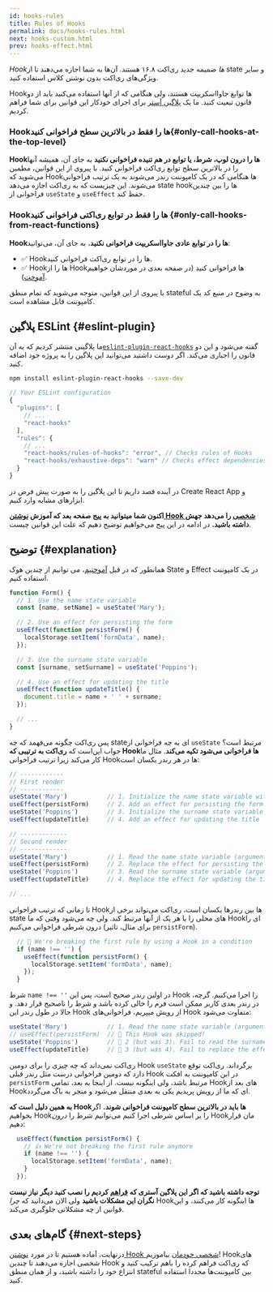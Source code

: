 ```yaml
---
id: hooks-rules
title: Rules of Hooks
permalink: docs/hooks-rules.html
next: hooks-custom.html
prev: hooks-effect.html
---
```


*Hookها* ضمیمه جدید ری‌اکت ۱۶.۸ هستند. آن‌ها به شما اجازه می‌دهند تا از state و سایر ویژگی‌های ری‌اکت بدون نوشتن کلاس استفاده کنید.

Hookها توابع جاوااسکریپت هستند، ولی هنگامی که از آنها استفاده می‌کنید باید از دو قانون تبعیت کنید. ما یک [پلاگین آستر](https://www.npmjs.com/package/eslint-plugin-react-hooks) برای اجرای خودکار این قوانین برای شما فراهم کردیم.


### Hookها را فقط در بالاترین سطح فراخوانی کنید{#only-call-hooks-at-the-top-level}

**Hookها را درون لوپ، شرط، یا توابع در هم تنیده فراخوانی نکنید** به جای آن، همیشه آنها را در بالاترین سطح توابع ری‌اکت فراخوانی کنید. با پیروی از این قوانین، مطمین می‌شوید که Hookها هنگامی که در یک کامپوننت رندر می‌شوند به یک ترتیب فراخوانی می‌شوند. این چیزیست که به ری‌اکت اجازه می‌دهد state hookها را بین چندین فراخوانی از `useState` و `useEffect` حفظ کند.

### Hookها را فقط در توابع ری‌اکتی فراخوانی کنید {#only-call-hooks-from-react-functions}

**Hookها را در توابع عادی جاوااسکریپت فراخوانی نکنید.** به جای آن، می‌توانید:

* ✅ Hookها را در توابع ری‌اکت فراخوانی کنید.
* ✅ Hookها را از Hookها فراخوانی کنید (در صفحه بعدی در موردشان خواهیم [آموخت](/docs/hooks-custom.html)).

با پیروی از این قوانین، متوجه می‌شوید که تمام منطق stateful به وضوح در منبع کد یک کامپوننت قابل مشاهده است.

## پلاگین ESLint {#eslint-plugin}

ما پلاگینی منتشر کردیم که به آن[`eslint-plugin-react-hooks`](https://www.npmjs.com/package/eslint-plugin-react-hooks) گفته می‌شود و این دو قانون را اجباری می‌کند. اگر دوست داشتید می‌توانید این پلاگین را به پروژه خود اضافه کنید.

```bash
npm install eslint-plugin-react-hooks --save-dev
```

```js
// Your ESLint configuration
{
  "plugins": [
    // ...
    "react-hooks"
  ],
  "rules": {
    // ...
    "react-hooks/rules-of-hooks": "error", // Checks rules of Hooks
    "react-hooks/exhaustive-deps": "warn" // Checks effect dependencies
  }
}
```

در آینده قصد داریم تا این پلاگین را به صورت پیش فرض در Create React App و ابزارهای مشابه وارد کنیم.

**اکنون شما میتوانید به پیج صفحه بعد که آموزش [نوشتن Hook شخصی](/docs/hooks-custom.html) را می‌دهد جهش داشته باشید.** در ادامه در این پیج می‌خواهیم توضیح دهیم که علت این قوانین چیست.

## توضیح {#explanation}

همانطور که در قبل [آموختیم](/docs/hooks-state.html#tip-using-multiple-state-variables)، می توانیم از چندین هوک State و Effect در یک کامپوننت استفاده کنیم.

```js
function Form() {
  // 1. Use the name state variable
  const [name, setName] = useState('Mary');

  // 2. Use an effect for persisting the form
  useEffect(function persistForm() {
    localStorage.setItem('formData', name);
  });

  // 3. Use the surname state variable
  const [surname, setSurname] = useState('Poppins');

  // 4. Use an effect for updating the title
  useEffect(function updateTitle() {
    document.title = name + ' ' + surname;
  });

  // ...
}
```

پس ری‌اکت چگونه می‌فهمد که چه stateای به چه فراخوانی از `useState` مرتبط است؟ جواب این‌است که **ری‌اکت به ترتیبی که Hookها فراخوانی می‌شود تکیه می‌کند**. مثال ما کار می‌کند زیرا ترتیب فراخوانی Hookها در هر رندر یکسان است:

```js
// ------------
// First render
// ------------
useState('Mary')           // 1. Initialize the name state variable with 'Mary'
useEffect(persistForm)     // 2. Add an effect for persisting the form
useState('Poppins')        // 3. Initialize the surname state variable with 'Poppins'
useEffect(updateTitle)     // 4. Add an effect for updating the title

// -------------
// Second render
// -------------
useState('Mary')           // 1. Read the name state variable (argument is ignored)
useEffect(persistForm)     // 2. Replace the effect for persisting the form
useState('Poppins')        // 3. Read the surname state variable (argument is ignored)
useEffect(updateTitle)     // 4. Replace the effect for updating the title

// ...
```

تا زمانی که ترتیب فراخوانی Hookها بین رندرها یکسان است، ری‌اکت می‌تواند برخی از state های محلی را با هر یک از آنها مرتبط کند. ولی چه می‌شود وقتی که ما Hookای را درون شرطی فراخوانی می‌کنیم (برای مثال، تاثیر `persistForm`).


```js
  // 🔴 We're breaking the first rule by using a Hook in a condition
  if (name !== '') {
    useEffect(function persistForm() {
      localStorage.setItem('formData', name);
    });
  }
```

شرط `name !== ''` در اولین رندر صحیح است، پس این Hook را اجرا می‌کنیم. گرچه، در رندر بعدی کاربر ممکن است فرم را خالی کرده باشد و شرط را ناصحیح قرار دهد. و حالا در طول رندر این Hook از رویش میپریم، فراخوانی‌های Hook متفاوت می‌شود:

```js
useState('Mary')           // 1. Read the name state variable (argument is ignored)
// useEffect(persistForm)  // 🔴 This Hook was skipped!
useState('Poppins')        // 🔴 2 (but was 3). Fail to read the surname state variable
useEffect(updateTitle)     // 🔴 3 (but was 4). Fail to replace the effect
```

ری‌اکت نمی‌داند که چه چیزی را برای دومین Hook `useState` برگرداند. ری‌اکت توقع دارد که دومین فراخوانی درست مثل رندر قبلی Hook در این کامپوننت به افکت `persistForm` مرتبط باشد، ولی اینگونه نیست. از اینجا به بعد، تمامی Hookهای بعد از Hookای که ما از رویش پریدیم یکی به بعدی منتقل می‌شود و منجر به باگ می‌گردد.

**به همین دلیل است که Hookها باید در بالاترین سطح کامپوننت فراخوانی شوند.** اگر بخواهیم Hookرا بر اساس شرطی اجرا کنیم می‌توانیم شرط را *درون* Hookمان قرار دهیم:

```js
  useEffect(function persistForm() {
    // 👍 We're not breaking the first rule anymore
    if (name !== '') {
      localStorage.setItem('formData', name);
    }
  });
```
**توجه داشته باشید که اگر این پلاگین آستری که [فراهم](https://www.npmjs.com/package/eslint-plugin-react-hooks) کردیم را نصب کنید دیگر نیاز نیست نگران این مشکلات باشید** ولی الان می‌دانید که *چرا* Hookها اینگونه کار می‌کنند، و این قوانین از چه مشکلاتی جلوگیری می‌کند.

## گام‌های بعدی {#next-steps}

درنهایت، آماده هستیم تا در مورد [نوشتن Hook شخصی خودمان](/docs/hooks-custom.html) بیاموزیم! Hookهای شخصی اجازه می‌دهند تا چندین Hook که ری‌اکت فراهم کرده را باهم ترکیب کنید و انتزاع خود را داشته باشید، و از همان منطق stateful بین کامپوننت‌ها مجددا استفاده کنید.
